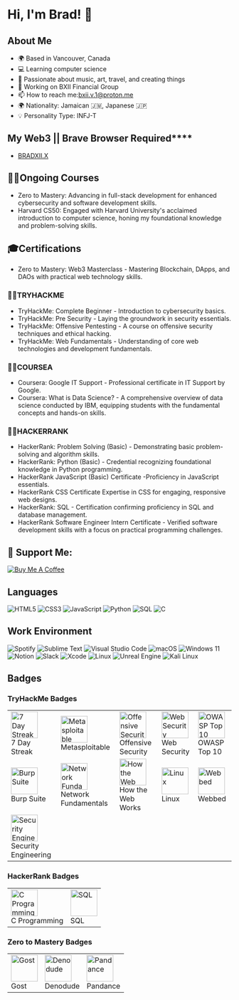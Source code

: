 # Hi, I'm Brad! 👋

## About Me
- 🌍 Based in Vancouver, Canada
- 💻 Learning computer science
- 🎨 Passionate about music, art, travel, and creating things
- 🏢 Working on BXII Financial Group
- 📫 How to reach me:bxii.v.1@proton.me
- 🌍 Nationality: Jamaican 🇯🇲, Japanese 🇯🇵
- 💡 Personality Type: INFJ-T

## My Web3 || Brave Browser Required****
- [BRADXII.X](https://bradxiii.x)

## 🏃‍♂️Ongoing Courses
- Zero to Mastery: Advancing in full-stack development for enhanced cybersecurity and software development skills.
- Harvard CS50: Engaged with Harvard University's acclaimed introduction to computer science, honing my foundational knowledge and problem-solving skills.

## 🎓Certifications
- Zero to Mastery: Web3 Masterclass - Mastering Blockchain, DApps, and DAOs with practical web technology skills.

### 🧑‍💻TRYHACKME
- TryHackMe: Complete Beginner - Introduction to cybersecurity basics.
- TryHackMe: Pre Security - Laying the groundwork in security essentials.
- TryHackMe: Offensive Pentesting - A course on offensive security techniques and ethical hacking.
- TryHackMe: Web Fundamentals - Understanding of core web technologies and development fundamentals.

### 🧑‍💻COURSEA
- Coursera: Google IT Support - Professional certificate in IT Support by Google.
- Coursera: What is Data Science? - A comprehensive overview of data science conducted by IBM, equipping students with the fundamental concepts and hands-on skills.
  
### 🧑‍💻HACKERRANK
- HackerRank: Problem Solving (Basic) - Demonstrating basic problem-solving and algorithm skills.
- HackerRank: Python (Basic) - Credential recognizing foundational knowledge in Python programming.
- HackerRank JavaScript (Basic) Certificate -Proficiency in JavaScript essentials.
- HackerRank CSS Certificate Expertise in CSS for engaging, responsive web designs.
- HackerRank: SQL - Certification confirming proficiency in SQL and database management.
- HackerRank Software Engineer Intern Certificate - Verified software development skills with a focus on practical programming challenges.

## 🤝 Support Me:
<a href="https://buymeacoffee.com/bradxii" target="_blank">
    <img src="https://img.shields.io/badge/Buy%20me%20a%20coffee-F7CA88?style=for-the-badge&logo=buy-me-a-coffee&logoColor=black" alt="Buy Me A Coffee">
</a>

## Languages
![HTML5](https://img.shields.io/badge/HTML5-E34F26?style=for-the-badge&logo=html5&logoColor=white) 
![CSS3](https://img.shields.io/badge/CSS3-1572B6?style=for-the-badge&logo=css3&logoColor=white) 
![JavaScript](https://img.shields.io/badge/JavaScript-F7DF1E?style=for-the-badge&logo=javascript&logoColor=black) 
![Python](https://img.shields.io/badge/Python-3776AB?style=for-the-badge&logo=python&logoColor=white) 
![SQL](https://img.shields.io/badge/SQL-336791?style=for-the-badge&logo=postgresql&logoColor=white)
![C](https://img.shields.io/badge/C-00599C?style=for-the-badge&logo=c&logoColor=white)

## Work Environment
![Spotify](https://img.shields.io/badge/Spotify-1DB954?style=for-the-badge&logo=spotify&logoColor=white) 
![Sublime Text](https://img.shields.io/badge/Sublime%20Text-FF9800?style=for-the-badge&logo=sublime-text&logoColor=white) 
![Visual Studio Code](https://img.shields.io/badge/Visual%20Studio%20Code-007ACC?style=for-the-badge&logo=visual-studio-code&logoColor=white) 
![macOS](https://img.shields.io/badge/macOS-000000?style=for-the-badge&logo=apple&logoColor=white) 
![Windows 11](https://img.shields.io/badge/Windows%2011-0078D4?style=for-the-badge&logo=windows&logoColor=white) 
![Notion](https://img.shields.io/badge/Notion-000000?style=for-the-badge&logo=notion&logoColor=white) 
![Slack](https://img.shields.io/badge/Slack-4A154B?style=for-the-badge&logo=slack&logoColor=white) 
![Xcode](https://img.shields.io/badge/Xcode-1575F9?style=for-the-badge&logo=xcode&logoColor=white)
![Linux](https://img.shields.io/badge/Linux-FCC624?style=for-the-badge&logo=linux&logoColor=white)
![Unreal Engine](https://img.shields.io/badge/Unreal%20Engine-0E1128?style=for-the-badge&logo=unreal-engine&logoColor=white)
![Kali Linux](https://img.shields.io/badge/Kali%20Linux-557C94?style=for-the-badge&logo=kali-linux&logoColor=white)


## Badges

### TryHackMe Badges

<table>
  <tr>
    <td><img src="https://assets.tryhackme.com/img/badges/streak7.svg" alt="7 Day Streak" width="60"><br>7 Day Streak</td>
    <td><img src="https://assets.tryhackme.com/img/badges/metasploit.svg" alt="Metasploitable" width="60"><br>Metasploitable</td>
    <td><img src="https://assets.tryhackme.com/img/badges/introtooffensivesecurity.svg" alt="Offensive Security" width="60"><br>Offensive Security</td>
    <td><img src="https://assets.tryhackme.com/img/badges/introtowebsecurity.svg" alt="Web Security" width="60"><br>Web Security</td>
    <td><img src="https://assets.tryhackme.com/img/badges/owasptop10.svg" alt="OWASP Top 10" width="60"><br>OWASP Top 10</td>
  </tr>
  <tr>
    <td><img src="https://assets.tryhackme.com/img/badges/burpsuite.svg" alt="Burp Suite" width="60"><br>Burp Suite</td>
    <td><img src="https://assets.tryhackme.com/img/badges/networkfundamentals.svg" alt="Network Fundamentals" width="60"><br>Network Fundamentals</td>
    <td><img src="https://assets.tryhackme.com/img/badges/howthewebworks.svg" alt="How the Web Works" width="60"><br>How the Web Works</td>
    <td><img src="https://assets.tryhackme.com/img/badges/linux.svg" alt="Linux" width="60"><br>Linux</td>
    <td><img src="https://assets.tryhackme.com/img/badges/webbed.svg" alt="Webbed" width="60"><br>Webbed</td>
  </tr>
  <tr>
    <td><img src="https://assets.tryhackme.com/img/badges/introtosecurityengineering.svg" alt="Security Engineering" width="60"><br>Security Engineering</td>
  </tr>
</table>

### HackerRank Badges

<table>
  <tr>
    <td><img src="https://hrcdn.net/fcore/assets/badges/c-d1985901e6.svg" alt="C Programming" width="60"><br>C Programming</td>
    <td><img src="https://hrcdn.net/fcore/assets/badges/sql-89e76e7082.svg" alt="SQL" width="60"><br>SQL</td>
  </tr>
</table>

### Zero to Mastery Badges

<table>
  <tr>
    <td><img src="https://images.ctfassets.net/aq13lwl6616q/lpwqUgtuQezK2Gec6jrWG/9741a3486d4c3550e6590c10d061a4aa/05_Gost.png" alt="Gost" width="60"><br>Gost</td>
    <td><img src="https://images.ctfassets.net/aq13lwl6616q/5BcfwSyr28HRh82NhPIYEE/f52b5b87e7c613313b57b05715492b82/06_Denodude.png" alt="Denodude" width="60"><br>Denodude</td>
    <td><img src="https://images.ctfassets.net/aq13lwl6616q/7jSIlPIlnvumISFn3NUCZE/7a38f1f233abae3da20807fd74531cf8/04_Pandance.png" alt="Pandance" width="60"><br>Pandance</td>
  </tr>
</table>
